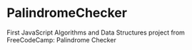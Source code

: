 # PalindromeChecker
First JavaScript Algorithms and Data Structures project from FreeCodeCamp: Palindrome Checker
